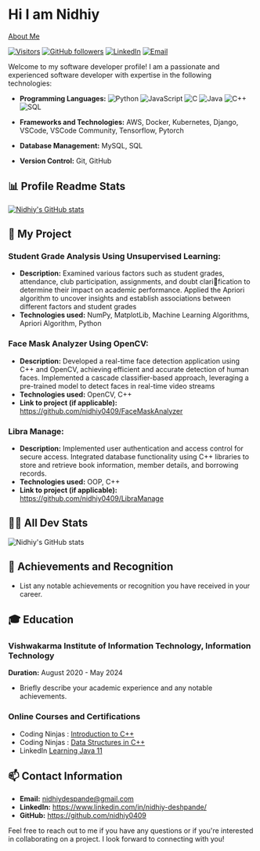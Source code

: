 <!---
- 👋 Hi, I’m Nidhiy Deshpande from Vishwakarma Institute of Information Technology, Pune
- 👀 I’m interested in data strucutures and algorithm, cybersecurity, blockchain technology
- 🌱 I’m currently a Third year B.Tech student in Information Technology.
- 💞️ I’m looking to collaborate in any open source software, algorithm, application 
- 📫 How to reach me ...


nidhiy0409/nidhiy0409 is a ✨ special ✨ repository because its `README.md` (this file) appears on your GitHub profile.
You can click the Preview link to take a look at your changes.
--->


# Hi I am Nidhiy

[About Me](https://nidhiy0409.github.io/profile_img.jpg) 

[![Visitors](https://visitor-badge.com/badge?page_id=nidhiy0409.nidhiy0409)](https://github.com/nidhiy0409/nidhiy0409)
[![GitHub followers](https://img.shields.io/github/followers/nidhiy0409.svg?style=social&label=Follow)](https://github.com/nidhiy0409)
[![LinkedIn](https://img.shields.io/badge/LinkedIn-Connect-blue.svg)](https://www.linkedin.com/in/nidhiy-deshpande)
[![Email](https://img.shields.io/badge/Email-Contact-red.svg)](mailto:nidhiydeshpande@gmail.com)

Welcome to my software developer profile! I am a passionate and experienced software developer with expertise in the following technologies:

- **Programming Languages:** ![Python](https://img.shields.io/badge/-Python-000?&logo=Python)
![JavaScript](https://img.shields.io/badge/-JavaScript-000?&logo=JavaScript)
![C](https://img.shields.io/badge/-C-000?&logo=C)
![Java](https://img.shields.io/badge/-Java-000?&logo=Java&logoColor=007396)
![C++](https://img.shields.io/badge/-C++-000?&logo=c%2b%2b&logoColor=00599C)
![SQL](https://img.shields.io/badge/-SQL-000?&logo=MySQL)

- **Frameworks and Technologies:** AWS, Docker, Kubernetes, Django, VSCode, VSCode Community, Tensorflow, Pytorch
- **Database Management:** MySQL, SQL
- **Version Control:** Git, GitHub

## 📊 Profile Readme Stats

[![Nidhiy's GitHub stats](https://github-readme-stats.vercel.app/api?username=nidhiy0409&count_private=true&show_icons=true&theme=gruvbox)](https://github.com/nidhiy0409)

## 🔧 My Project

### Student Grade Analysis Using Unsupervised Learning:
- **Description:**  Examined various factors such as student grades, attendance, club participation, assignments, and doubt clarification to determine their impact on academic performance. Applied the Apriori algorithm to uncover insights and establish associations between different factors and student
grades
- **Technologies used:** NumPy, MatplotLib, Machine Learning Algorithms, Apriori Algorithm, Python


### Face Mask Analyzer Using OpenCV:
- **Description:**  Developed a real-time face detection application using C++ and OpenCV, achieving efficient and accurate
detection of human faces. Implemented a cascade classifier-based approach, leveraging a pre-trained model to detect faces in real-time
video streams
- **Technologies used:** OpenCV, C++
- **Link to project (if applicable):** https://github.com/nidhiy0409/FaceMaskAnalyzer

### Libra Manage:
- **Description:**  Implemented user authentication and access control for secure access. Integrated database functionality using C++ libraries to store and retrieve book information, member details, and borrowing records.
- **Technologies used:** OOP, C++
- **Link to project (if applicable):** https://github.com/nidhiy0409/LibraManage

## 👨‍💻 All Dev Stats

![Nidhiy's GitHub stats](https://github-readme-stats.vercel.app/api/top-langs/?username=nidhiy0409&layout=compact&theme=dark)


## 🚀 Achievements and Recognition

- List any notable achievements or recognition you have received in your career.

## 🎓 Education

### Vishwakarma Institute of Information Technology, Information Technology
**Duration:** August 2020 - May 2024

- Briefly describe your academic experience and any notable achievements.

### Online Courses and Certifications
- Coding Ninjas : [Introduction to C++](https://certificate.codingninjas.com/view/41d573c6f1b61263)
- Coding Ninjas : [Data Structures in C++](https://certificate.codingninjas.com/view/09ce7be67e472c37)
- LinkedIn [Learning Java 11](https://www.linkedin.com/learning/certificates/f3fec59d4604badfdf3b23663818fbd0743b1a07fc867acb182c3edf8da2e157)

## 📫 Contact Information

- **Email:** nidhiydespande@gmail.com
- **LinkedIn:** https://www.linkedin.com/in/nidhiy-deshpande/
- **GitHub:** https://github.com/nidhiy0409

Feel free to reach out to me if you have any questions or if you're interested in collaborating on a project. I look forward to connecting with you!
